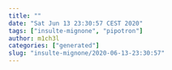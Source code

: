 ```yaml
---
title: ""
date: "Sat Jun 13 23:30:57 CEST 2020"
tags: ["insulte-mignone", "pipotron"]
author: m1ch3l
categories: ["generated"]
slug: "insulte-mignone/2020-06-13-23:30:57"
---
```



